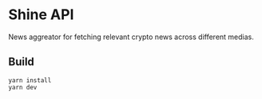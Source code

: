 # Shine API
News aggreator for fetching relevant crypto news across different medias.

## Build
```
yarn install
yarn dev
```